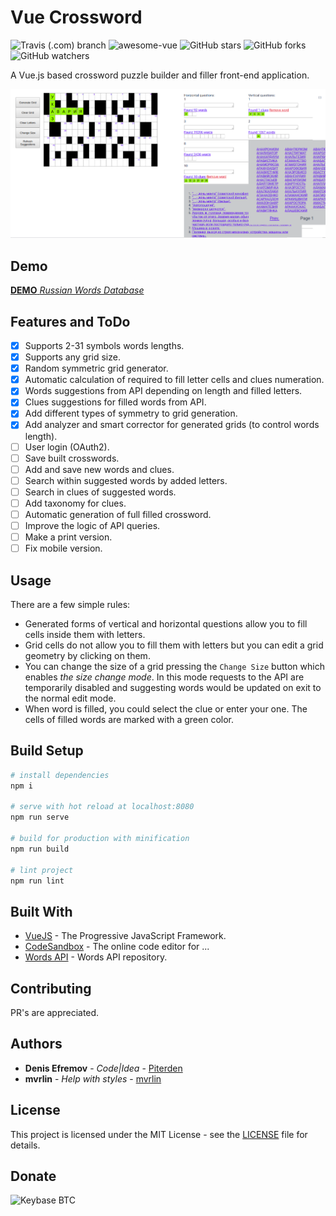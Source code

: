 # Vue Crossword

![![Travis (.com) branch](https://img.shields.io/travis/com/Piterden/vue-crossword/master.svg?style=for-the-badge&logo=travis-ci)](https://travis-ci.com/Piterden/vue-crossword) ![![awesome-vue](https://img.shields.io/static/v1.svg?label=Vue.JS&message=AWESOME&logo=vue.js&style=for-the-badge&color=ff69b4)](//github.com/vuejs/awesome-vue) ![![GitHub stars](https://img.shields.io/github/stars/Piterden/vue-crossword.svg?style=for-the-badge&logo=github)](https://github.com/Piterden/vue-crossword/stargazers) ![![GitHub forks](https://img.shields.io/github/forks/Piterden/vue-crossword.svg?style=for-the-badge&logo=git)](https://github.com/Piterden/vue-crossword/network) ![![GitHub watchers](https://img.shields.io/github/watchers/Piterden/vue-crossword.svg?logo=gitter&style=for-the-badge)](https://github.com/Piterden/vue-crossword/watchers)

A Vue.js based crossword puzzle builder and filler front-end application.

![1547090130650](https://raw.githubusercontent.com/Piterden/vue-crossword/master/preview01.png)

## Demo

[**DEMO** _Russian Words Database_](https://piterden.github.io/vue-crossword)

## Features and ToDo

- [x] Supports 2-31 symbols words lengths.
- [x] Supports any grid size.
- [x] Random symmetric grid generator.
- [x] Automatic calculation of required to fill letter cells and clues numeration.
- [x] Words suggestions from API depending on length and filled letters.
- [x] Clues suggestions for filled words from API.
- [x] Add different types of symmetry to grid generation.
- [x] Add analyzer and smart corrector for generated grids (to control words length).
- [ ] User login (OAuth2).
- [ ] Save built crosswords.
- [ ] Add and save new words and clues.
- [ ] Search within suggested words by added letters.
- [ ] Search in clues of suggested words.
- [ ] Add taxonomy for clues.
- [ ] Automatic generation of full filled crossword.
- [ ] Improve the logic of API queries.
- [ ] Make a print version.
- [ ] Fix mobile version.

## Usage

There are a few simple rules:

- Generated forms of vertical and horizontal questions allow you to fill cells inside them with letters.
- Grid cells do not allow you to fill them with letters but you can edit a grid geometry by clicking on them.
- You can change the size of a grid pressing the `Change Size` button which enables *the size change mode*. In this mode requests to the API are temporarily disabled and suggesting words would be updated on exit to the normal edit mode.
- When word is filled, you could select the clue or enter your one. The cells of filled words are marked with a green color.

## Build Setup

```bash
# install dependencies
npm i

# serve with hot reload at localhost:8080
npm run serve

# build for production with minification
npm run build

# lint project
npm run lint
```

## Built With

- [VueJS](https://vuejs.org/) - The Progressive JavaScript Framework.
- [CodeSandbox](https://codesandbox.io) - The online code editor for ...
- [Words API](https://github.com/Piterden/crosswords-module) - Words API repository.

## Contributing

PR's are appreciated.

## Authors

- **Denis Efremov** - *Code|Idea* - [Piterden](https://github.com/Piterden)
- **mvrlin** - *Help with styles* - [mvrlin](https://github.com/mvrlin)

## License

This project is licensed under the MIT License - see the [LICENSE](https://github.com/Piterden/vue-crossword/blob/master/LICENSE) file for details.

## Donate

![Keybase BTC](https://img.shields.io/keybase/btc/piterden.svg?style=for-the-badge&logo=bitcoin)

